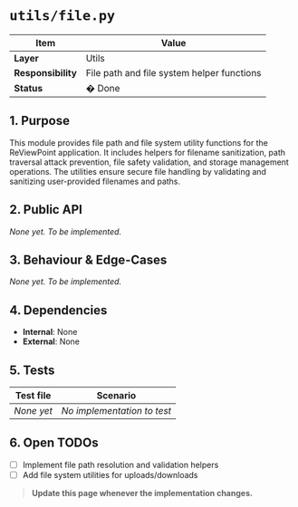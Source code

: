 <!-- filepath: c:\Users\00010654\Documents\Git\ReViewPoint\docs\backend\utils\file.py.md -->

# `utils/file.py`

| Item               | Value                                                          |
| ------------------ | -------------------------------------------------------------- |
| **Layer**          | Utils                                                          |
| **Responsibility** | File path and file system helper functions |
| **Status**         | � Done                                                        |

## 1. Purpose

This module provides file path and file system utility functions for the ReViewPoint application. It includes helpers for filename sanitization, path traversal attack prevention, file safety validation, and storage management operations. The utilities ensure secure file handling by validating and sanitizing user-provided filenames and paths.

## 2. Public API

_None yet. To be implemented._

## 3. Behaviour & Edge-Cases

_None yet. To be implemented._

## 4. Dependencies

- **Internal**: None
- **External**: None

## 5. Tests

| Test file  | Scenario                    |
| ---------- | --------------------------- |
| _None yet_ | _No implementation to test_ |

## 6. Open TODOs

- [ ] Implement file path resolution and validation helpers
- [ ] Add file system utilities for uploads/downloads

> **Update this page whenever the implementation changes.**
